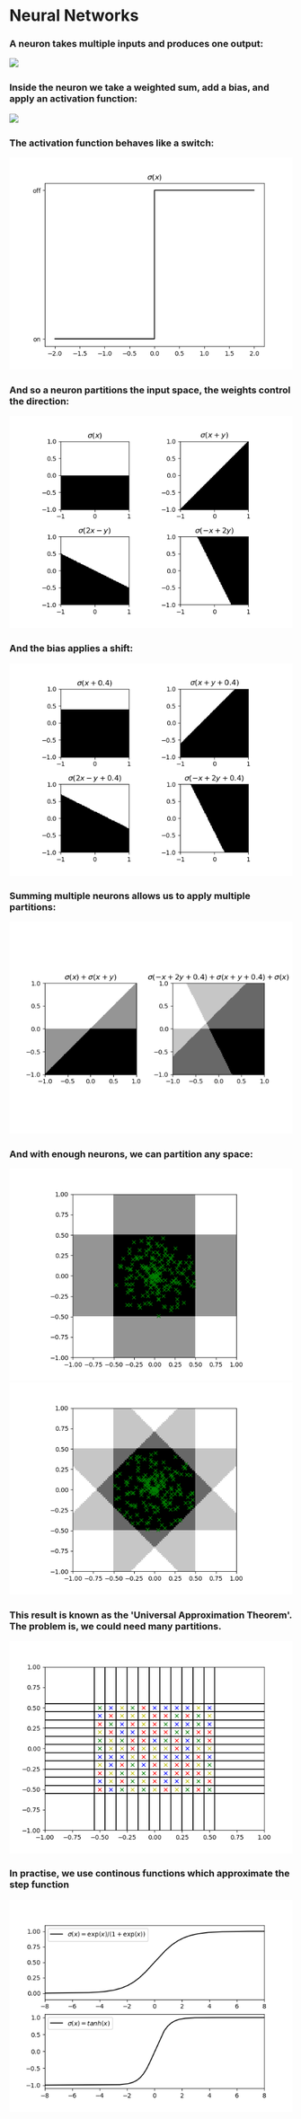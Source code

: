 # Neural Networks

### A neuron takes multiple inputs and produces one output:
![](./img/fig1.png)
### Inside the neuron we take a weighted sum, add a bias, and apply an activation function:
![](./img/fig2.png)
### The activation function behaves like a switch:
![](./img/fig3.png)
### And so a neuron partitions the input space, the weights control the direction:
![](./img/fig4.png)
### And the bias applies a shift:
![](./img/fig5.png)

### Summing multiple neurons allows us to apply multiple partitions:
![](./img/fig6.png)
### And with enough neurons, we can partition any space:
![](./img/fig7.png)
![](./img/fig8.png)
### This result is known as the 'Universal Approximation Theorem'. The problem is, we could need many partitions.
![](./img/fig9.png)

### In practise, we use continous functions which approximate the step function
![](./img/fig10.png)
